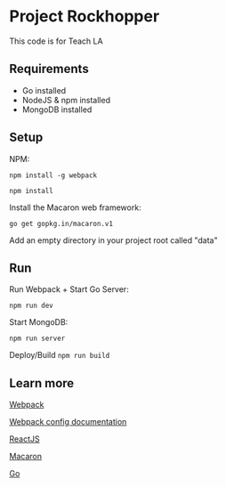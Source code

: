 # Project Rockhopper

This code is for Teach LA

<insert inspirational message about inspiring future developers here>

## Requirements
- Go installed
- NodeJS & npm installed
- MongoDB installed

## Setup
NPM:

`npm install -g webpack`

`npm install`

Install the Macaron web framework:

`go get gopkg.in/macaron.v1`

Add an empty directory in your project root called "data"

## Run
Run Webpack + Start Go Server:

`npm run dev`

Start MongoDB:

`npm run server`

Deploy/Build
`npm run build`

## Learn more
[Webpack](https://webpack.js.org/)

[Webpack config documentation](https://webpack.js.org/concepts/)

[ReactJS](https://reactjs.org/)

[Macaron](https://go-macaron.com/)

[Go](https://golang.org/)

